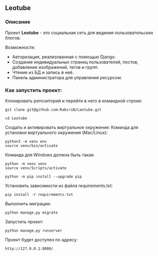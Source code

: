 ## Leotube

### Описание
Проект **Leotube** - это социальная сеть для ведения пользовательских блогов.

Возможности:
- Авторизация, реализованная с помощью Django.
- Создание индивидуальных страниц пользователей, постов, добавление изображений, тегов и групп.
- Чтение из БД и запись в неё.
- Панель администратора для управления ресурсом.

### Как запустить проект:

Клонировать репозиторий и перейти в него в командной строке:

```
git clone git@github.com:RabcriN/Leotube.git
```

```
cd Leotube
```

Cоздать и активировать виртуальное окружение:
Команда для установки виртуального окружения (Mac/Linux):
```
python3 -m venv env
source venv/bin/activate
```
Команда для Windows должна быть такая:
```
python -m venv venv
source venv/Scripts/activate
```

```
python -m pip install --upgrade pip
```

Установить зависимости из файла requirements.txt:

```
pip install -r requirements.txt
```

Выполнить миграции:

```
python manage.py migrate
```

Запустить проект:

```
python manage.py runserver
```
Проект будет доступен по адресу:
```
http://127.0.0.1:8000/
```

